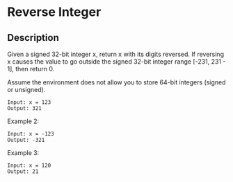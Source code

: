# Reverse Integer

## Description

Given a signed 32-bit integer x, return x with its digits reversed. If reversing x causes the value to go outside the signed 32-bit integer range [-231, 231 - 1], then return 0.

Assume the environment does not allow you to store 64-bit integers (signed or unsigned).


```
Input: x = 123
Output: 321
```

Example 2:

```
Input: x = -123
Output: -321
```
Example 3:

```
Input: x = 120
Output: 21
```

<!-- # ![Alt](https://assets.leetcode.com/uploads/2021/03/27/perectrec1-plane.jpg) -->